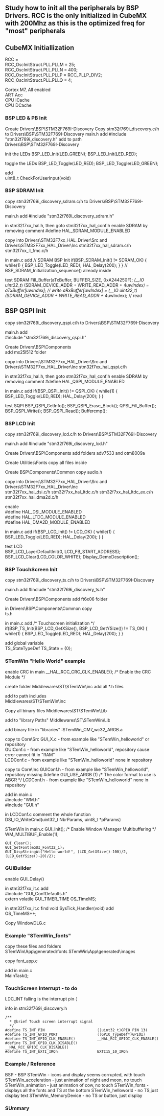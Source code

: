 ## Study how to init all the peripherals by BSP Drivers. RCC is the only initialized in CubeMX with 200Mhz as this is the optimized freq for "most" peripherals


## CubeMX Initiallization

RCC =  
	RCC_OscInitStruct.PLL.PLLM = 25;  
	RCC_OscInitStruct.PLL.PLLN = 400;  
	RCC_OscInitStruct.PLL.PLLP = RCC_PLLP_DIV2;  
	RCC_OscInitStruct.PLL.PLLQ = 4;  
  
Cortex M7, All enabled   
	ART Acc  
	CPU ICache  
	CPU DCache  
	
	
### BSP LED & PB Init

Create Drivers\BSP\STM32F769I-Discovery
Copy stm32f769i_discovery.c/h to Drivers\BSP\STM32F769I-Discovery
main.h add
	#include "stm32f769i_discovery.h"
add to path   
	Drivers\BSP\STM32F769I-Discovery

init the LEDs
	BSP_LED_Init(LED_GREEN);
	BSP_LED_Init(LED_RED);
	
toggle the LEDs
	BSP_LED_Toggle(LED_RED);
	BSP_LED_Toggle(LED_GREEN);

add  
	uint8_t CheckForUserInput(void)
	
	
### BSP SDRAM Init

copy stm32f769i_discovery_sdram.c/h to Drivers\BSP\STM32F769I-Discovery

main.h add
	#include "stm32f769i_discovery_sdram.h"
	
in stm32f7xx_hal.h, then goto stm32f7xx_hal_conf.h  enable SDRAM by removing comment
	#define HAL_SDRAM_MODULE_ENABLED

copy into Drivers\STM32F7xx_HAL_Driver\Src and Drivers\STM32F7xx_HAL_Driver\Inc
	stm32f7xx_hal_sdram.c/h
	stm32f7xx_ll_fmc.c/h
	
in main.c add
  // SDRAM BSP Init
  if(BSP_SDRAM_Init() != SDRAM_OK)
  {
	  while(1)
		  {
			  BSP_LED_Toggle(LED_RED);
			  HAL_Delay(200);
		  }
  } // BSP_SDRAM_Initialization_sequence() already inside
	
test SDRAM
	Fill_Buffer(aTxBuffer, BUFFER_SIZE, 0xA244250F);
	*(__IO uint32_t*) (SDRAM_DEVICE_ADDR + WRITE_READ_ADDR + 4*uwIndex) = aTxBuffer[uwIndex]; // write
	aRxBuffer[uwIndex] = *(__IO uint32_t*) (SDRAM_DEVICE_ADDR + WRITE_READ_ADDR + 4*uwIndex); // read


## BSP QSPI Init

copy stm32f769i_discovery_qspi.c/h to Drivers\BSP\STM32F769I-Discovery

main.h add  
	#include "stm32f769i_discovery_qspi.h"
	
Create Drivers\BSP\Components  
	add mx25l512 folder
	
copy into Drivers\STM32F7xx_HAL_Driver\Src and Drivers\STM32F7xx_HAL_Driver\Inc
	stm32f7xx_hal_qspi.c/h

in stm32f7xx_hal.h, then goto stm32f7xx_hal_conf.h  enable SDRAM by removing comment
	#define HAL_QSPI_MODULE_ENABLED   
	
in main.c add
  if(BSP_QSPI_Init() != QSPI_OK)
  {
	  while(1)
		  {
			  BSP_LED_Toggle(LED_RED);
			  HAL_Delay(200);
		  }
  }
	
test SQPI
	BSP_QSPI_GetInfo();
	BSP_QSPI_Erase_Block();
	QPSI_Fill_Buffer();
	BSP_QSPI_Write();
	BSP_QSPI_Read();
	Buffercmp();


### BSP LCD Init 

copy stm32f769i_discovery_lcd.c/h to Drivers\BSP\STM32F769I-Discovery

main.h add
	#include "stm32f769i_discovery_lcd.h"  
	
Create Drivers\BSP\Components
add folders
	adv7533 and
	otm8009a

Create Utilities\Fonts
copy all files inside

Create BSP\Components\Common
copy
	audio.h
	
copy into Drivers\STM32F7xx_HAL_Driver\Src and Drivers\STM32F7xx_HAL_Driver\Inc   
	stm32f7xx_hal_dsi.c/h
	stm32f7xx_hal_ltdc.c/h
	stm32f7xx_hal_ltdc_ex.c/h
	stm32f7xx_hal_dma2d.c/h
	
enable  
	#define HAL_DSI_MODULE_ENABLED  
	#define HAL_LTDC_MODULE_ENABLED   
	#define HAL_DMA2D_MODULE_ENABLED    
	
in main.c add
	if(BSP_LCD_Init() != LCD_OK)
	{
	while(1)
		{
		  BSP_LED_Toggle(LED_RED);
		  HAL_Delay(200);
		}
	}
  
test LCD  
	BSP_LCD_LayerDefaultInit(0, LCD_FB_START_ADDRESS);
	BSP_LCD_Clear(LCD_COLOR_WHITE);
	Display_DemoDescription();

	
### BSP TouchScreen Init

copy stm32f769i_discovery_ts.c/h to Drivers\BSP\STM32F769I-Discovery

main.h add
	#include "stm32f769i_discovery_ts.h"
	
Create Drivers\BSP\Components
	add ft6x06 folder

in Drivers\BSP\Components\Common copy   
	ts.h
	
in main.c add
	/* Touchscreen initialization */
	if(BSP_TS_Init(BSP_LCD_GetXSize(), BSP_LCD_GetYSize()) != TS_OK)
	{
		while(1)
		{
			BSP_LED_Toggle(LED_RED);
			HAL_Delay(200);
		}
	}
  
add global variable   
	TS_StateTypeDef  TS_State = {0};
	

### STemWin "Hello World" example

enable CRC in main
	__HAL_RCC_CRC_CLK_ENABLE(); /* Enable the CRC Module */
	
create folder Middlewares\ST\STemWin\inc add all *.h files

add to path includes  
	Middlewares\ST\STemWin\inc
	
Copy all binary files 
	Middlewares\ST\STemWin\Lib

add to "library Paths"
	Middlewares\ST\STemWin\Lib
	
add binary file in "libraries"
	:STemWin_CM7_wc32_ARGB.a
	
copy to Core\Src
	GUI_X.c - from example like "STemWin_helloworld" or repository  
	GUIConf.c - from example like "STemWin_helloworld", repository cause error cannot fit in "RAM"  
	LCDConf.c - from example like "STemWin_helloworld" none in repository  
	
copy to Core\Inc
	GUIConf.h - from example like "STemWin_helloworld", repository missing #define GUI_USE_ARGB (1)    /* The color format to use is ABGR */
	LCDConf.h - from example like "STemWin_helloworld" none in repository

add in main.c  
	#include "WM.h"   
	#include "GUI.h"   
	
in LCDConf.c comment the whole function  
	DSI_IO_WriteCmd(uint32_t NbrParams, uint8_t *pParams)
	
STemWin in main.c
	GUI_Init();
	/* Enable Window Manager Multibuffering */
	WM_MULTIBUF_Enable(1);

	GUI_Clear();
	GUI_SetFont(&GUI_Font32_1);
	GUI_DispStringAt("Hello world!", (LCD_GetXSize()-100)/2, (LCD_GetYSize()-20)/2);
	
	
### GUIBuilder

enable GUI_Delay()  
	
in stm32f7xx_it.c add   
	#include "GUI_ConfDefaults.h"  
	extern volatile GUI_TIMER_TIME OS_TimeMS; 
	
in stm32f7xx_it.c find void SysTick_Handler(void) add   
	OS_TimeMS++;
		
Copy WindowDLG.c


### Example "STemWin_fonts"

copy these files and folders   
	STemWin\App\generated\fonts
	STemWin\App\generated\images
	
copy font_app.c

add in main.c   
	MainTask();   
	

### TouchScreen Interrupt - to do

LDC_INT falling is the interrupt pin (

info in stm32f769i_discovery.h

	/**
	  * @brief Touch screen interrupt signal
	  */
	#define TS_INT_PIN                        ((uint32_t)GPIO_PIN_13)  
	#define TS_INT_GPIO_PORT                  ((GPIO_TypeDef*)GPIOI)  
	#define TS_INT_GPIO_CLK_ENABLE()          __HAL_RCC_GPIOI_CLK_ENABLE()  
	#define TS_INT_GPIO_CLK_DISABLE()         __HAL_RCC_GPIOI_CLK_DISABLE()  
	#define TS_INT_EXTI_IRQn                  EXTI15_10_IRQn  


### Example / Reference

BSP - BSP
STemWin - icons and display seems corrupted, with touch
STemWin_acceleration - just animation of night and moon, no touch
STemWin_animation - just animation of cow, no touch
STemWin_fonts - displays all the fonts and TS at the bottom
STemWin_helloworld - no TS,just display text
STemWin_MemoryDevice - no TS or button, just display

### SUmmary

